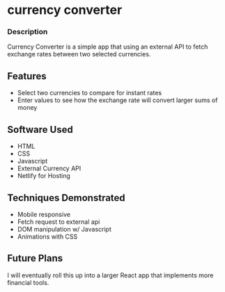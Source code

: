 # currency converter

### Description

Currency Converter is a simple app that using an external API to fetch exchange rates between two selected currencies.

## Features

- Select two currencies to compare for instant rates
- Enter values to see how the exchange rate will convert larger sums of money

## Software Used

- HTML
- CSS
- Javascript
- External Currency API
- Netlify for Hosting

## Techniques Demonstrated

- Mobile responsive
- Fetch request to external api
- DOM manipulation w/ Javascript
- Animations with CSS

## Future Plans

I will eventually roll this up into a larger React app that implements more financial tools.
